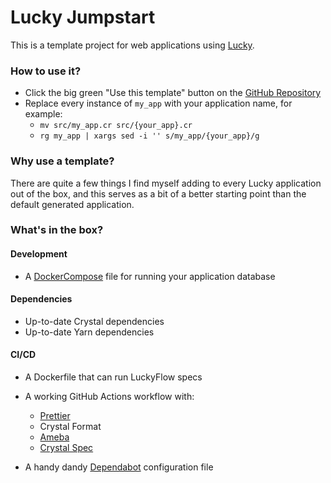 # Lucky Jumpstart

This is a template project for web applications using [Lucky](https://luckyframework.org).

### How to use it?

- Click the big green "Use this template" button on the [GitHub Repository](https://stephendolan/lucky_jumpstart)
- Replace every instance of `my_app` with your application name, for example:
  - `mv src/my_app.cr src/{your_app}.cr`
  - `rg my_app | xargs sed -i '' s/my_app/{your_app}/g`

### Why use a template?

There are quite a few things I find myself adding to every Lucky application out of the box, and this serves as a bit of a better starting point than the default generated application.

### What's in the box?

#### Development

- A [DockerCompose](https://docs.docker.com/compose/) file for running your application database

#### Dependencies

- Up-to-date Crystal dependencies
- Up-to-date Yarn dependencies

#### CI/CD

- A Dockerfile that can run LuckyFlow specs

- A working GitHub Actions workflow with:

  - [Prettier](https://prettier.io/)
  - Crystal Format
  - [Ameba](https://github.com/crystal-ameba/ameba)
  - [Crystal Spec](https://crystal-lang.org/api/latest/Spec.html)

- A handy dandy [Dependabot](https://dependabot.com/) configuration file
